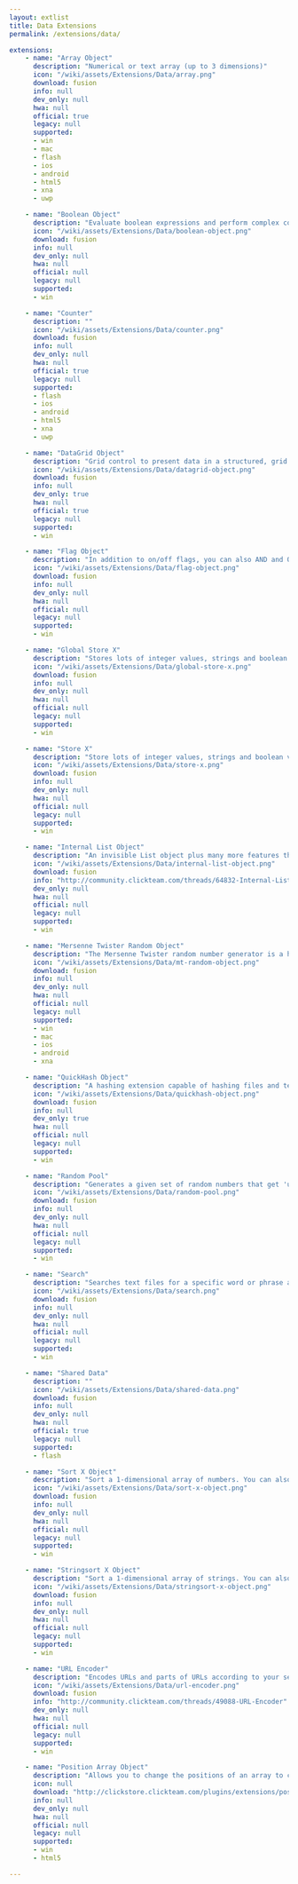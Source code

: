 ```yaml
---
layout: extlist
title: Data Extensions
permalink: /extensions/data/

extensions:
    - name: "Array Object"
      description: "Numerical or text array (up to 3 dimensions)"
      icon: "/wiki/assets/Extensions/Data/array.png"
      download: fusion
      info: null
      dev_only: null
      hwa: null
      official: true
      legacy: null
      supported:
      - win
      - mac
      - flash
      - ios
      - android
      - html5
      - xna
      - uwp

    - name: "Boolean Object"
      description: "Evaluate boolean expressions and perform complex conditionals."
      icon: "/wiki/assets/Extensions/Data/boolean-object.png"
      download: fusion
      info: null
      dev_only: null
      hwa: null
      official: null
      legacy: null
      supported:
      - win

    - name: "Counter"
      description: ""
      icon: "/wiki/assets/Extensions/Data/counter.png"
      download: fusion
      info: null
      dev_only: null
      hwa: null
      official: true
      legacy: null
      supported:
      - flash
      - ios
      - android
      - html5
      - xna
      - uwp

    - name: "DataGrid Object"
      description: "Grid control to present data in a structured, grid way (like a spreadsheet). For developer editions only."
      icon: "/wiki/assets/Extensions/Data/datagrid-object.png"
      download: fusion
      info: null
      dev_only: true
      hwa: null
      official: true
      legacy: null
      supported:
      - win

    - name: "Flag Object"
      description: "In addition to on/off flags, you can also AND and OR flags together and toggle flags on a time interval. You can also get the number of true flags at the same time."
      icon: "/wiki/assets/Extensions/Data/flag-object.png"
      download: fusion
      info: null
      dev_only: null
      hwa: null
      official: null
      legacy: null
      supported:
      - win

    - name: "Global Store X"
      description: "Stores lots of integer values, strings and boolean values globally. You can also save the data to an INI or binary file."
      icon: "/wiki/assets/Extensions/Data/global-store-x.png"
      download: fusion
      info: null
      dev_only: null
      hwa: null
      official: null
      legacy: null
      supported:
      - win

    - name: "Store X"
      description: "Store lots of integer values, strings and boolean values, but not globally. You can also save the data to an INI or binary file."
      icon: "/wiki/assets/Extensions/Data/store-x.png"
      download: fusion
      info: null
      dev_only: null
      hwa: null
      official: null
      legacy: null
      supported:
      - win

    - name: "Internal List Object"
      description: "An invisible List object plus many more features then the List object. It is not a Windows control so it does not slow your application down as much as the List object would."
      icon: "/wiki/assets/Extensions/Data/internal-list-object.png"
      download: fusion
      info: "http://community.clickteam.com/threads/64832-Internal-List-Object"
      dev_only: null
      hwa: null
      official: null
      legacy: null
      supported:
      - win

    - name: "Mersenne Twister Random Object"
      description: "The Mersenne Twister random number generator is a highly optimized random generator. It can generate a number within any range, including decimal numbers."
      icon: "/wiki/assets/Extensions/Data/mt-random-object.png"
      download: fusion
      info: null
      dev_only: null
      hwa: null
      official: null
      legacy: null
      supported:
      - win
      - mac
      - ios
      - android
      - xna

    - name: "QuickHash Object"
      description: "A hashing extension capable of hashing files and text using many algorithms, including MD5, SHA-1 and SHA-2. For developer editions only."
      icon: "/wiki/assets/Extensions/Data/quickhash-object.png"
      download: fusion
      info: null
      dev_only: true
      hwa: null
      official: null
      legacy: null
      supported:
      - win

    - name: "Random Pool"
      description: "Generates a given set of random numbers that get 'used up' so there is no repetition. Includes powerful features like expire, refill, seed and shuffle."
      icon: "/wiki/assets/Extensions/Data/random-pool.png"
      download: fusion
      info: null
      dev_only: null
      hwa: null
      official: null
      legacy: null
      supported:
      - win

    - name: "Search"
      description: "Searches text files for a specific word or phrase and reports back with the location of the search string."
      icon: "/wiki/assets/Extensions/Data/search.png"
      download: fusion
      info: null
      dev_only: null
      hwa: null
      official: null
      legacy: null
      supported:
      - win

    - name: "Shared Data"
      description: ""
      icon: "/wiki/assets/Extensions/Data/shared-data.png"
      download: fusion
      info: null
      dev_only: null
      hwa: null
      official: true
      legacy: null
      supported:
      - flash

    - name: "Sort X Object"
      description: "Sort a 1-dimensional array of numbers. You can also get the original address of the numbers inserted, as well as a handy auto-sorting function."
      icon: "/wiki/assets/Extensions/Data/sort-x-object.png"
      download: fusion
      info: null
      dev_only: null
      hwa: null
      official: null
      legacy: null
      supported:
      - win

    - name: "Stringsort X Object"
      description: "Sort a 1-dimensional array of strings. You can also get the original address of the strings inserted, as well as a handy autosorting function."
      icon: "/wiki/assets/Extensions/Data/stringsort-x-object.png"
      download: fusion
      info: null
      dev_only: null
      hwa: null
      official: null
      legacy: null
      supported:
      - win

    - name: "URL Encoder"
      description: "Encodes URLs and parts of URLs according to your settings."
      icon: "/wiki/assets/Extensions/Data/url-encoder.png"
      download: fusion
      info: "http://community.clickteam.com/threads/49088-URL-Encoder"
      dev_only: null
      hwa: null
      official: null
      legacy: null
      supported:
      - win

    - name: "Position Array Object"
      description: "Allows you to change the positions of an array to create scales, rotations, etc."
      icon: null
      download: "http://clickstore.clickteam.com/plugins/extensions/position_array_object"
      info: null
      dev_only: null
      hwa: null
      official: null
      legacy: null
      supported:
      - win
      - html5

---
```


